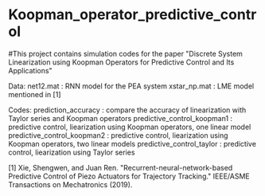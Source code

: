 # Koopman_operator_predictive_control
#This project contains simulation codes for the paper "Discrete System Linearization using Koopman Operators for Predictive Control and Its Applications"

Data:
net12.mat    :   RNN model for the PEA system
xstar_np.mat   : LME model mentioned in [1]

Codes:
prediction_accuracy  : compare the accuracy of linearization with Taylor series and Koopman operators
predictive_control_koopman1  : predictive control, liearization using Koopman operators, one linear model 
predictive_control_koopman2  : predictive control, liearization using Koopman operators, two linear models 
predictive_control_taylor    : predictive control, liearization using Taylor series 




[1] Xie, Shengwen, and Juan Ren. "Recurrent-neural-network-based Predictive Control of Piezo Actuators for Trajectory Tracking." IEEE/ASME Transactions on Mechatronics (2019).
